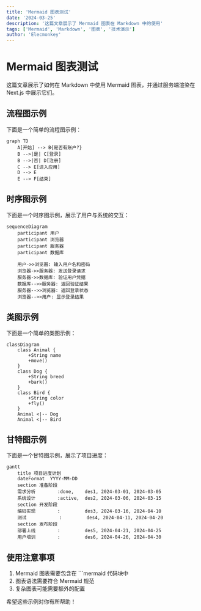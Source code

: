 ```yaml
---
title: 'Mermaid 图表测试'
date: '2024-03-25'
description: '这篇文章展示了 Mermaid 图表在 Markdown 中的使用'
tags: ['Mermaid', 'Markdown', '图表', '技术演示']
author: 'Elecmonkey'
---
```


# Mermaid 图表测试

这篇文章展示了如何在 Markdown 中使用 Mermaid 图表，并通过服务端渲染在 Next.js 中展示它们。

## 流程图示例

下面是一个简单的流程图示例：

```mermaid
graph TD
    A[开始] --> B{是否有账户?}
    B -->|是| C[登录]
    B -->|否| D[注册]
    C --> E[进入应用]
    D --> E
    E --> F[结束]
```

## 时序图示例

下面是一个时序图示例，展示了用户与系统的交互：

```mermaid
sequenceDiagram
    participant 用户
    participant 浏览器
    participant 服务器
    participant 数据库
    
    用户->>浏览器: 输入用户名和密码
    浏览器->>服务器: 发送登录请求
    服务器->>数据库: 验证用户凭据
    数据库-->>服务器: 返回验证结果
    服务器-->>浏览器: 返回登录状态
    浏览器-->>用户: 显示登录结果
```

## 类图示例

下面是一个简单的类图示例：

```mermaid
classDiagram
    class Animal {
        +String name
        +move()
    }
    class Dog {
        +String breed
        +bark()
    }
    class Bird {
        +String color
        +fly()
    }
    Animal <|-- Dog
    Animal <|-- Bird
```

## 甘特图示例

下面是一个甘特图示例，展示了项目进度：

```mermaid
gantt
    title 项目进度计划
    dateFormat  YYYY-MM-DD
    section 准备阶段
    需求分析        :done,    des1, 2024-03-01, 2024-03-05
    系统设计        :active,  des2, 2024-03-06, 2024-03-15
    section 开发阶段
    编码实现        :         des3, 2024-03-16, 2024-04-10
    测试            :         des4, 2024-04-11, 2024-04-20
    section 发布阶段
    部署上线        :         des5, 2024-04-21, 2024-04-25
    用户培训        :         des6, 2024-04-26, 2024-04-30
```

## 使用注意事项

1. Mermaid 图表需要包含在 \`\`\`mermaid 代码块中
2. 图表语法需要符合 Mermaid 规范
3. 复杂图表可能需要额外的配置

希望这些示例对你有所帮助！ 